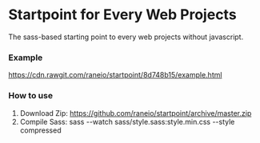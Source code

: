 # Startpoint for Every Web Projects

The sass-based starting point to every web projects without javascript.


### Example

https://cdn.rawgit.com/raneio/startpoint/8d748b15/example.html


### How to use

1. Download Zip: https://github.com/raneio/startpoint/archive/master.zip
1. Compile Sass: sass --watch sass/style.sass:style.min.css --style compressed


